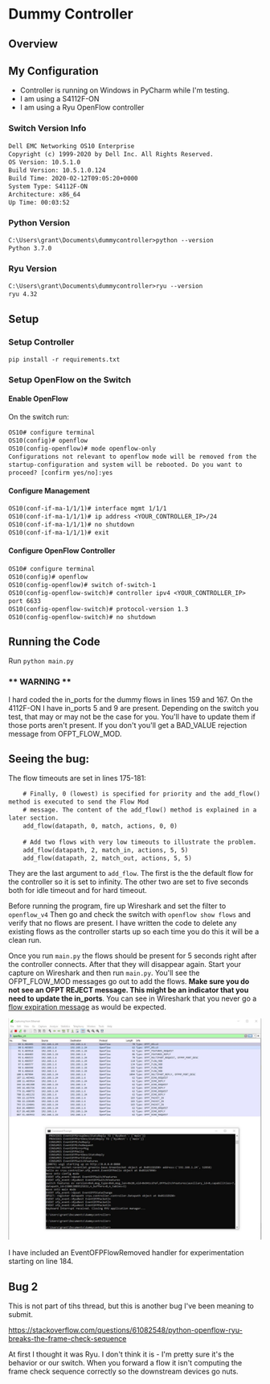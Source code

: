 # Dummy Controller

## Overview

## My Configuration

- Controller is running on Windows in PyCharm while I'm testing.
- I am using a S4112F-ON
- I am using a Ryu OpenFlow controller

### Switch Version Info

    Dell EMC Networking OS10 Enterprise
    Copyright (c) 1999-2020 by Dell Inc. All Rights Reserved.
    OS Version: 10.5.1.0
    Build Version: 10.5.1.0.124
    Build Time: 2020-02-12T09:05:20+0000
    System Type: S4112F-ON
    Architecture: x86_64
    Up Time: 00:03:52

### Python Version

    C:\Users\grant\Documents\dummycontroller>python --version
    Python 3.7.0

### Ryu Version

    C:\Users\grant\Documents\dummycontroller>ryu --version
    ryu 4.32

## Setup

### Setup Controller

    pip install -r requirements.txt

### Setup OpenFlow on the Switch

#### Enable OpenFlow

On the switch run:

    OS10# configure terminal
    OS10(config)# openflow
    OS10(config-openflow)# mode openflow-only
    Configurations not relevant to openflow mode will be removed from the startup-configuration and system will be rebooted. Do you want to proceed? [confirm yes/no]:yes

#### Configure Management

    OS10(conf-if-ma-1/1/1)# interface mgmt 1/1/1
    OS10(conf-if-ma-1/1/1)# ip address <YOUR_CONTROLLER_IP>/24
    OS10(conf-if-ma-1/1/1)# no shutdown
    OS10(conf-if-ma-1/1/1)# exit

#### Configure OpenFlow Controller

    OS10# configure terminal
    OS10(config)# openflow
    OS10(config-openflow)# switch of-switch-1
    OS10(config-openflow-switch)# controller ipv4 <YOUR_CONTROLLER_IP> port 6633
    OS10(config-openflow-switch)# protocol-version 1.3
    OS10(config-openflow-switch)# no shutdown

## Running the Code

Run `python main.py`

### ** WARNING **

I hard coded the in_ports for the dummy flows in lines 159 and 167. On the 4112F-ON
I have in_ports 5 and 9 are present. Depending on the switch you test, that may or
may not be the case for you. You'll have to update them if those ports aren't present.
If you don't you'll get a BAD_VALUE rejection message from OFPT_FLOW_MOD.

## Seeing the bug:

The flow timeouts are set in lines 175-181:

        # Finally, 0 (lowest) is specified for priority and the add_flow() method is executed to send the Flow Mod
        # message. The content of the add_flow() method is explained in a later section.
        add_flow(datapath, 0, match, actions, 0, 0)

        # Add two flows with very low timeouts to illustrate the problem.
        add_flow(datapath, 2, match_in, actions, 5, 5)
        add_flow(datapath, 2, match_out, actions, 5, 5)

They are the last argument to `add_flow`. The first is the the default flow for
the controller so it is set to infinity. The other two are set to five seconds
both for idle timeout and for hard timeout.

Before running the program, fire up Wireshark and set the filter to `openflow_v4`
Then go and check the switch with `openflow show flows` and verify that no flows
are present. I have written the code to delete any existing flows as the controller
starts up so each time you do this it will be a clean run.

Once you run `main.py` the flows should be present for 5 seconds right after
the controller connects. After that they will disappear again. Start your
capture on Wireshark and then run `main.py`. You'll see the OFPT_FLOW_MOD messages
go out to add the flows. **Make sure you do not see an OFPT REJECT message. This
might be an indicator that you need to update the in_ports**. You can see in Wireshark
that you never go a [flow expiration message](https://ryu.readthedocs.io/en/latest/ofproto_v1_3_ref.html#flow-removed-message) as would be expected.

![](./images/results.JPG)

I have included an EventOFPFlowRemoved handler for experimentation starting on line 184.

## Bug 2

This is not part of tihs thread, but this is another bug I've been meaning to submit.

https://stackoverflow.com/questions/61082548/python-openflow-ryu-breaks-the-frame-check-sequence

At first I thought it was Ryu. I don't think it is - I'm pretty sure it's the behavior
or our switch. When you forward a flow it isn't computing the frame check sequence
correctly so the downstream devices go nuts.